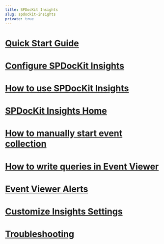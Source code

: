 ```yaml
---
title: SPDocKit Insights
slug: spdockit-insights
private: true
---
```


# [Quick Start Guide](insights-quick-start-guide.md)
# [Configure SPDocKit Insights](configure-data-collection.md)
# [How to use SPDocKit Insights](use-spdockit-insights.md)
# [SPDocKit Insights Home](insights-home.md)
# [How to manually start event collection](manual-load.md)
# [How to write queries in Event Viewer](search-query-guide.md)
# [Event Viewer Alerts](search-alerts.md)
# [Customize Insights Settings](customize-settings.md)
# [Troubleshooting](insights-troubleshooting.md)

